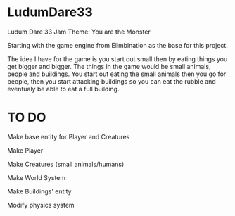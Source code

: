 # LudumDare33
Ludum Dare 33 Jam
Theme: You are the Monster

Starting with the game engine from Elimbination as the base for this project.

The idea I have for the game is you start out small then by eating things you get bigger and bigger.
The things in the game would be small animals, people and buildings. You start out eating the small animals then you go for people, then you start attacking buildings so you can eat the rubble and eventualy be able to eat a full building.

# TO DO
Make base entity for Player and Creatures

Make Player

Make Creatures (small animals/humans)

Make World System

Make Buildings' entity 

Modify physics system
